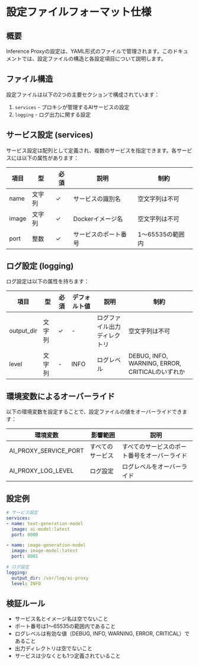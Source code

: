# 設定ファイルフォーマット仕様

## 概要
Inference Proxyの設定は、YAML形式のファイルで管理されます。このドキュメントでは、設定ファイルの構造と各設定項目について説明します。

## ファイル構造
設定ファイルは以下の2つの主要セクションで構成されています：
1. `services` - プロキシが管理するAIサービスの設定
2. `logging` - ログ出力に関する設定

## サービス設定 (services)
サービス設定は配列として定義され、複数のサービスを指定できます。各サービスには以下の属性があります：

| 項目 | 型 | 必須 | 説明 | 制約 |
|------|------|------|------|------|
| name | 文字列 | ✓ | サービスの識別名 | 空文字列は不可 |
| image | 文字列 | ✓ | Dockerイメージ名 | 空文字列は不可 |
| port | 整数 | ✓ | サービスのポート番号 | 1〜65535の範囲内 |

## ログ設定 (logging)
ログ設定は以下の属性を持ちます：

| 項目 | 型 | 必須 | デフォルト値 | 説明 | 制約 |
|------|------|------|------|------|------|
| output_dir | 文字列 | ✓ | - | ログファイル出力ディレクトリ | 空文字列は不可 |
| level | 文字列 | - | INFO | ログレベル | DEBUG, INFO, WARNING, ERROR, CRITICALのいずれか |

## 環境変数によるオーバーライド
以下の環境変数を設定することで、設定ファイルの値をオーバーライドできます：

| 環境変数 | 影響範囲 | 説明 |
|----------|----------|------|
| AI_PROXY_SERVICE_PORT | すべてのサービス | すべてのサービスのポート番号をオーバーライド |
| AI_PROXY_LOG_LEVEL | ログ設定 | ログレベルをオーバーライド |

## 設定例
```yaml
# サービス設定
services:
- name: text-generation-model
  image: ai-model:latest
  port: 8000

- name: image-generation-model
  image: image-model:latest
  port: 8001

# ログ設定
logging:
  output_dir: /var/log/ai-proxy
  level: INFO
```

## 検証ルール
- サービス名とイメージ名は空でないこと
- ポート番号は1〜65535の範囲内であること
- ログレベルは有効な値（DEBUG, INFO, WARNING, ERROR, CRITICAL）であること
- 出力ディレクトリは空でないこと
- サービスは少なくとも1つ定義されていること 
